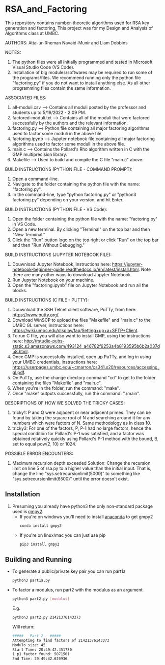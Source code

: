 # RSA_and_Factoring
This repository contains number-theoretic algorithms used for RSA key generation and factoring,
This project was for my Design and Analysis of Algorithms class at UMBC.

AUTHORS: Atta-ur-Rheman Navaid-Munir and Liam Dobbins

NOTES: 
1. The python files were all initially programmed and tested in Microsoft Visual Studio Code (VS Code).
2. Installation of big modules/softwares may be required to run some of the programs/files. We recommend running only the python file "factoring.py" if you do not want to install anything else. As all other programming files contain the same information.

ASSOCIATED FILES:
1. all-moduli.csv --> Contains all moduli posted by the professor and students up to 5/19/2022 - 2:09 PM.
2. factored-moduli.txt --> Contains all of the moduli that were factored successfully by the authors and the relevant information.
3. factoring.py --> Python file containing all major factoring algorithms used to factor some moduli in the above file.
4. factoring.ipynb --> Jupyter notebook file containing all major factoring algorithms used to factor some moduli in the above file.
5. main.c --> Contains the Pollard's Rho algorithm written in C with the GMP multiprecision library.
6. Makefile --> Used to build and compile the C file "main.c" above.

BUILD INSTRUCTIONS (PYTHON FILE - COMMAND PROMPT):
1. Open a command-line.
2. Navigate to the folder containing the python file with the name: "factoring.py".
3. In the command-line, type "python factoring.py" or "python3 factoring.py" depending on your version, and hit Enter.

BUILD INSTRUCTIONS (PYTHON FILE - VS Code):
1. Open the folder containing the python file with the name: "factoring.py" in VS Code.
2. Open a new terminal. By clicking "Terminal" on the top bar and then "New Terminal."
3. Click the "Run" button logo on the top right or click "Run" on the top bar and then "Run Without Debugging."

BUILD INSTRUCTIONS (JUPYTER NOTEBOOK FILE):
1. Douwnload Jupyter Notebook, instructions here: https://jupyter-notebook-beginner-guide.readthedocs.io/en/latest/install.html. Note there are many other ways to download Jupyter Notebook.
2. Run Jupyter Notebook on your machine.
3. Open the "factoring.ipynb" file on Jupyter Notebook and run all the blocks.

BUILD INSTRUCTIONS (C FILE - PUTTY):
1. Douwnload the SSH Telnet client software, PuTTy, from here: https://www.putty.org/. 
2. Download WinSCP to upload the files "Makefile" and "main.c" to the UMBC GL server, instructions here: https://wiki.umbc.edu/display/faq/Setting+up+a+SFTP+Client.
3. To run C file, you will also want to install GMP, using the instructions here: http://rstudio-pubs-static.s3.amazonaws.com/493124_a46782f9253a4b8193595b6b2a037d58.html.
4. Once GMP is successfully installed, open up PuTTy, and log in using your UMBC credentials, instructions here: https://userpages.umbc.edu/~cmarron/cs341.s20/resources/accessing_gl.pdf.
5. On PuTTy, use the change directory command "cd" to get to the folder containing the files "Makefile" and "main.c".
6. When you're in the folder, run the command: "make".
7. Once "make" outputs successfully, run the command: "./main".

DESCRIPTIONS OF HOW WE SOLVED THE TRICKY CASES:
1. tricky1: 
    P and Q were adjacent or near adjacent primes. They can be found by taking the square root of N and searching around it for any numbers which were factors of N. Same methodology as In class 10.
2. tricky3: 
    For one of the factors, P, P-1 had no large factors, hence the special condition for Pollard's P-1 was satisfied, and a factor was obtained relatively quickly using Pollard's P-1 method with the bound, B, set to equal pow(2, 10) or 1024.

POSSIBLE ERROR ENCOUNTERS:
1. Maximum recursion depth exceeded
    Solution: Change the recursion limit on line 5 of rsa.py to a higher value than the initial input.
    That is, change the line "sys.setrecursionlimit(5000)" to something like "sys.setrecursionlimit(6500)" until the error doesn't exist.
    
## Installation

1. Presuming you already have python3 the only non-standard package used is [gmpy2](https://gmpy2.readthedocs.io/en/latest/intro.html).
      * If you're on windows you'll need to install [anaconda](https://www.anaconda.com/products/individual) to get gmpy2
          ```bash
          conda install gmpy2  
          ```
      * If you're on linux/mac you can just use pip
          ```bash
          pip3 install gmpy2
          ```

## Building and Running

* To generate a public/private key pair you can run part1a
    ```bash
    python3 part1a.py
    ```
  
* To factor a modulus, run part2 with the modulus as an argument
    ```bash
    python3 part2.py [modulus]
    ```
  E.g.
    ```bash
    python3 part2.py 21421376143373
    ```
  Will return:
    ```bash
    #####   Part 2   #####
    Attempting to find factors of 21421376143373
    Modulo size: 45
    Start Time: 20:49:42.451780
    1 p1 factor found: 5071501
    End Time: 20:49:42.620936
    ```
